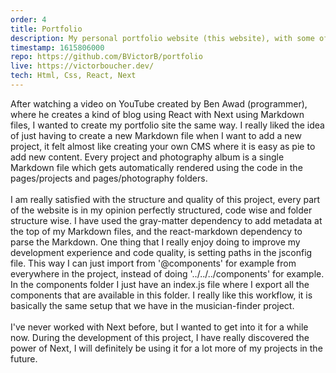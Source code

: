 ```yaml
---
order: 4
title: Portfolio
description: My personal portfolio website (this website), with some of my (school) projects on it. Everything is automatically rendered from Markdown files (each project and photo category has its own Markdown file with data in it that gets rendered).
timestamp: 1615806000
repo: https://github.com/BVictorB/portfolio
live: https://victorboucher.dev/
tech: Html, Css, React, Next
---
```


After watching a video on YouTube created by Ben Awad (programmer), where he creates a kind of blog using React with Next using Markdown files, I wanted to create my portfolio site the same way. I really liked the idea of just having to create a new Markdown file when I want to add a new project, it felt almost like creating your own CMS where it is easy as pie to add new content.  Every project and photography album is a single Markdown file which gets automatically rendered using the code in the pages/projects and pages/photography folders.  
&nbsp;  
I am really satisfied with the structure and quality of this project, every part of the website is in my opinion perfectly structured, code wise and folder structure wise. I have used the gray-matter dependency to add metadata at the top of my Markdown files, and the react-markdown dependency to parse the Markdown. One thing that I really enjoy doing to improve my development experience and code quality, is setting paths in the jsconfig file. This way I can just import from '@components' for example from everywhere in the project, instead of doing '../../../components' for example. In the components folder I just have an index.js file where I export all the components that are available in this folder. I really like this workflow, it is basically the same setup that we have in the musician-finder project.  
&nbsp;  
I've never worked with Next before, but I wanted to get into it for a while now. During the development of this project, I have really discovered the power of Next, I will definitely be using it for a lot more of my projects in the future.
